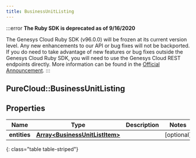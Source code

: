 ```yaml
---
title: BusinessUnitListing
---
```


:::error
**The Ruby SDK is deprecated as of 9/16/2020**

The Genesys Cloud Ruby SDK (v96.0.0) will be frozen at its current version level. Any new enhancements to our API or bug fixes will not be backported. If you do need to take advantage of new features or bug fixes outside the Genesys Cloud Ruby SDK, you will need to use the Genesys Cloud REST endpoints directly. More information can be found in the [Official Announcement](https://developer.mypurecloud.com/forum/t/announcement-genesys-cloud-ruby-sdk-end-of-life/8850).
:::


## PureCloud::BusinessUnitListing

## Properties

|Name | Type | Description | Notes|
|------------ | ------------- | ------------- | -------------|
| **entities** | [**Array&lt;BusinessUnitListItem&gt;**](BusinessUnitListItem.html) |  | [optional] |
{: class="table table-striped"}



